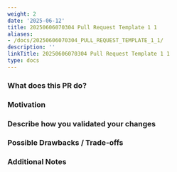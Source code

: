```yaml
---
weight: 2
date: '2025-06-12'
title: 20250606070304 Pull Request Template 1 1
aliases:
- /docs/20250606070304_PULL_REQUEST_TEMPLATE_1_1/
description: ''
linkTitle: 20250606070304 Pull Request Template 1 1
type: docs
---
```


<!--
* Contributors are encouraged to read our [CONTRIBUTING](/CONTRIBUTING.md) documentation.
* Both Contributor and Reviewer Checklists are available at https://datadoghq.dev/datadog-agent/guidelines/contributing/#pull-requests.
* The pull request:
  * Should only fix one issue or add one feature at a time.
  * Must update the test suite for the relevant functionality.
  * Should pass all status checks before being reviewed or merged.
* Commit titles should be prefixed with general area of pull request's change.
* Please fill the below sections if possible with relevant information or links.
-->
### What does this PR do?

### Motivation

### Describe how you validated your changes
<!--
Validate your changes before merge, ensuring that:
* Your PR is tested by static / unit / integrations / e2e tests
* Your PR description details which e2e tests cover your changes, if any
* The PR description contains details of how you validated your changes. If you validated changes manually and not through automated tests, add context on why automated tests did not fit your changes validation.

If you want additional validation by a second person, you can ask reviewers to do it. Describe how to set up an environment for manual tests in the PR description. Manual validation is expected to happen on every commit before merge.

Any manual validation step should then map to an automated test. Manual validation should not substitute automation, minus exceptions not supported by test tooling yet.
-->

### Possible Drawbacks / Trade-offs

### Additional Notes
<!--
* Anything else we should know when reviewing?
* Include benchmarking information here whenever possible.
* Include info about alternatives that were considered and why the proposed
  version was chosen.
-->